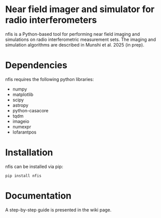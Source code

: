 # Near field imager and simulator for radio interferometers

nfis is a Python-based tool for performing near field imaging and simulations on radio interferometric measurement sets. The imaging and simulation algorithms are described in Munshi et al. 2025 (in prep).

# Dependencies
nfis requires the following python libraries: 
- numpy
- matplotlib
- scipy
- astropy
- python-casacore
- tqdm
- imageio
- numexpr
- lofarantpos

# Installation
nfis can be installed via pip:
```
pip install nfis
```

# Documentation
A step-by-step guide is presented in the wiki page.
